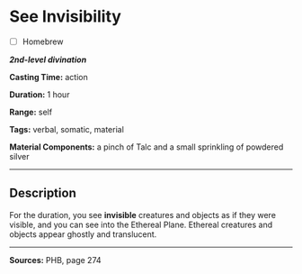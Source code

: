 # See Invisibility

- [ ] Homebrew

***2nd-level divination***

**Casting Time:** action

**Duration:** 1 hour

**Range:** self

**Tags:** verbal, somatic, material

**Material Components:** a pinch of Talc and a small sprinkling of powdered silver

---

## Description
For the duration, you see **invisible** creatures and objects as if they were visible, and you can see into the Ethereal Plane.
Ethereal creatures and objects appear ghostly and translucent.

---

**Sources:** PHB, page 274

